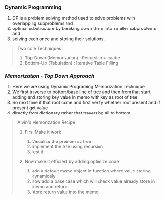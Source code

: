 
### Dynamic Programming
1. DP is a problem solving method used to solve problems with overlapping subproblems and 
2. optimal substructure by breaking down them into smaller subproblems and 
3. solving each once and storing their solutions.

> Two core Techniques
> 1. Top-Down (Memorization) : Recursion + cache
> 2. Bottom-Up (Tabulation) : Iterative Table Filling

### *Memorization - Top Down Approach*
1. Here we are using Dynamic Programing Memorization Technique
2. We first traverse to bottom/base line of tree and then from that start adding and storing key  value in memo with key as root of tree
3. So next time if that root come and first verify whether root present and if present get value 
4. directly from dictionary rather that traversing all to bottom.

> Alvin's Memorization Recipe
> 1. First Make it work
>    1. Visualize the problem as tree
>    2. Implement the tree using recursion
>    3. test it
>  
> 2. Now make it efficient by adding optimize code
>    1. add a default memo object in function where value storing dynamicaly
>    2. now add a base case which will check value already store in memo and return
>    3. store return value into the memo